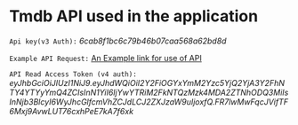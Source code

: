 # Tmdb API used in the application


`Api key(v3 Auth):`
_6cab8f1bc6c79b46b07caa568a62bd8d_

`Example API Request:`
[An Example link for use of API](https://api.themoviedb.org/3/movie/550?api_key=6cab8f1bc6c79b46b07caa568a62bd8d)

`API Read Access Token (v4 auth):`
_eyJhbGciOiJIUzI1NiJ9.eyJhdWQiOiI2Y2FiOGYxYmM2Yzc5YjQ2YjA3Y2FhNTY4YTYyYmQ4ZCIsInN1YiI6IjYwYTRiM2FkNTQzMzk4MDA2ZTNhODQ3MiIsInNjb3BlcyI6WyJhcGlfcmVhZCJdLCJ2ZXJzaW9uIjoxfQ.FR7lwMwFqcJVifTF6Mxj9AvwLUT76cxhPeE7kA7f6xk_
